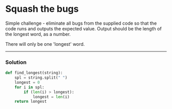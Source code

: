 # Squash the bugs

Simple challenge - eliminate all bugs from the supplied code so that the code runs and outputs the expected value. Output should be the length of the longest word, as a number.

There will only be one 'longest' word.

---

### Solution

```python
def find_longest(string):
    spl = string.split(" ")
    longest = 0
    for i in spl:
        if (len(i) > longest): 
            longest = len(i)
    return longest
```
